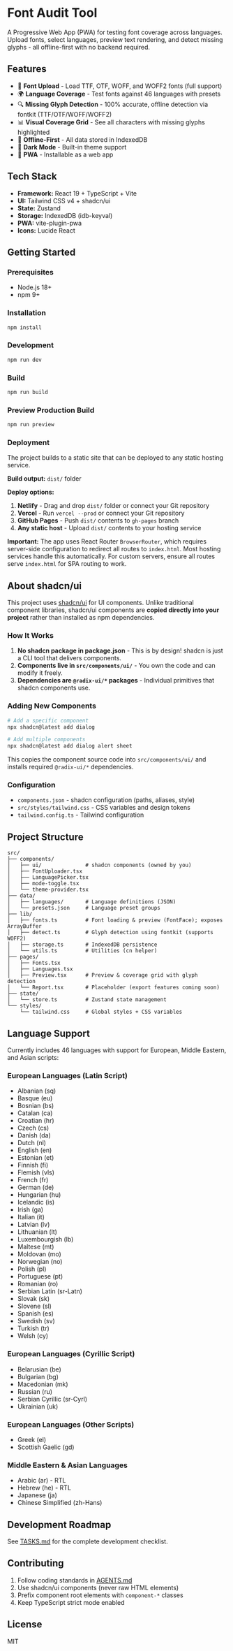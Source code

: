 # Font Audit Tool

A Progressive Web App (PWA) for testing font coverage across languages. Upload fonts, select languages, preview text rendering, and detect missing glyphs - all offline-first with no backend required.

## Features

- 📁 **Font Upload** - Load TTF, OTF, WOFF, and WOFF2 fonts (full support)
- 🌍 **Language Coverage** - Test fonts against 46 languages with presets
- 🔍 **Missing Glyph Detection** - 100% accurate, offline detection via fontkit (TTF/OTF/WOFF/WOFF2)
- 📊 **Visual Coverage Grid** - See all characters with missing glyphs highlighted
- 💾 **Offline-First** - All data stored in IndexedDB
- 🎨 **Dark Mode** - Built-in theme support
- 📱 **PWA** - Installable as a web app

## Tech Stack

- **Framework:** React 19 + TypeScript + Vite
- **UI:** Tailwind CSS v4 + shadcn/ui
- **State:** Zustand
- **Storage:** IndexedDB (idb-keyval)
- **PWA:** vite-plugin-pwa
- **Icons:** Lucide React

## Getting Started

### Prerequisites

- Node.js 18+
- npm 9+

### Installation

```bash
npm install
```

### Development

```bash
npm run dev
```

### Build

```bash
npm run build
```

### Preview Production Build

```bash
npm run preview
```

### Deployment

The project builds to a static site that can be deployed to any static hosting service.

**Build output:** `dist/` folder

**Deploy options:**

1. **Netlify** - Drag and drop `dist/` folder or connect your Git repository
2. **Vercel** - Run `vercel --prod` or connect your Git repository
3. **GitHub Pages** - Push `dist/` contents to `gh-pages` branch
4. **Any static host** - Upload `dist/` contents to your hosting service

**Important:** The app uses React Router `BrowserRouter`, which requires server-side configuration to redirect all routes to `index.html`. Most hosting services handle this automatically. For custom servers, ensure all routes serve `index.html` for SPA routing to work.

## About shadcn/ui

This project uses [shadcn/ui](https://ui.shadcn.com/) for UI components. Unlike traditional component libraries, shadcn/ui components are **copied directly into your project** rather than installed as npm dependencies.

### How It Works

1. **No shadcn package in package.json** - This is by design! shadcn is just a CLI tool that delivers components.
2. **Components live in `src/components/ui/`** - You own the code and can modify it freely.
3. **Dependencies are `@radix-ui/*` packages** - Individual primitives that shadcn components use.

### Adding New Components

```bash
# Add a specific component
npx shadcn@latest add dialog

# Add multiple components
npx shadcn@latest add dialog alert sheet
```

This copies the component source code into `src/components/ui/` and installs required `@radix-ui/*` dependencies.

### Configuration

- `components.json` - shadcn configuration (paths, aliases, style)
- `src/styles/tailwind.css` - CSS variables and design tokens
- `tailwind.config.ts` - Tailwind configuration

## Project Structure

```
src/
├── components/
│   ├── ui/              # shadcn components (owned by you)
│   ├── FontUploader.tsx
│   ├── LanguagePicker.tsx
│   ├── mode-toggle.tsx
│   └── theme-provider.tsx
├── data/
│   ├── languages/       # Language definitions (JSON)
│   └── presets.json     # Language preset groups
├── lib/
│   ├── fonts.ts         # Font loading & preview (FontFace); exposes ArrayBuffer
│   ├── detect.ts        # Glyph detection using fontkit (supports WOFF2)
│   ├── storage.ts       # IndexedDB persistence
│   └── utils.ts         # Utilities (cn helper)
├── pages/
│   ├── Fonts.tsx
│   ├── Languages.tsx
│   ├── Preview.tsx      # Preview & coverage grid with glyph detection
│   └── Report.tsx       # Placeholder (export features coming soon)
├── state/
│   └── store.ts         # Zustand state management
└── styles/
    └── tailwind.css     # Global styles + CSS variables
```

## Language Support

Currently includes 46 languages with support for European, Middle Eastern, and Asian scripts:

### European Languages (Latin Script)
- Albanian (sq)
- Basque (eu)
- Bosnian (bs)
- Catalan (ca)
- Croatian (hr)
- Czech (cs)
- Danish (da)
- Dutch (nl)
- English (en)
- Estonian (et)
- Finnish (fi)
- Flemish (vls)
- French (fr)
- German (de)
- Hungarian (hu)
- Icelandic (is)
- Irish (ga)
- Italian (it)
- Latvian (lv)
- Lithuanian (lt)
- Luxembourgish (lb)
- Maltese (mt)
- Moldovan (mo)
- Norwegian (no)
- Polish (pl)
- Portuguese (pt)
- Romanian (ro)
- Serbian Latin (sr-Latn)
- Slovak (sk)
- Slovene (sl)
- Spanish (es)
- Swedish (sv)
- Turkish (tr)
- Welsh (cy)

### European Languages (Cyrillic Script)
- Belarusian (be)
- Bulgarian (bg)
- Macedonian (mk)
- Russian (ru)
- Serbian Cyrillic (sr-Cyrl)
- Ukrainian (uk)

### European Languages (Other Scripts)
- Greek (el)
- Scottish Gaelic (gd)

### Middle Eastern & Asian Languages
- Arabic (ar) - RTL
- Hebrew (he) - RTL
- Japanese (ja)
- Chinese Simplified (zh-Hans)

## Development Roadmap

See [TASKS.md](./TASKS.md) for the complete development checklist.

## Contributing

1. Follow coding standards in [AGENTS.md](./AGENTS.md)
2. Use shadcn/ui components (never raw HTML elements)
3. Prefix component root elements with `component-*` classes
4. Keep TypeScript strict mode enabled

## License

MIT

